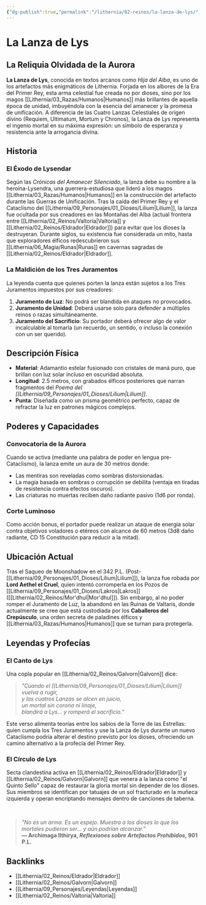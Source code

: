 ```yaml
---
{"dg-publish":true,"permalink":"/lithernia/02-reinos/la-lanza-de-lys/","title":"La Lanza de Lys","tags":["lithernia","artefacto","arma"]}
---
```


# La Lanza de Lys

## La Reliquia Olvidada de la Aurora
**La Lanza de Lys**, conocida en textos arcanos como *Hija del Alba*, es uno de los artefactos más enigmáticos de Lithernia. Forjada en los albores de la Era del Primer Rey, esta arma celestial fue creada no por dioses, sino por los magos [[Lithernia/03_Razas/Humanos\|Humanos]] más brillantes de aquella época de unidad, imbuyéndola con la esencia del amanecer y la promesa de unificación. A diferencia de las Cuatro Lanzas Celestiales de origen divino (Requiem, Ultimatum, Mortum y Chronos), la Lanza de Lys representa el ingenio mortal en su máxima expresión: un símbolo de esperanza y resistencia ante la arrogancia divina.

## Historia
### El Éxodo de Lysendar
Según las *Crónicas del Amanecer Silenciado*, la lanza debe su nombre a la heroína-Lysendra, una guerrera-estudiosa que lideró a los magos [[Lithernia/03_Razas/Humanos\|Humanos]] en la construcción del artefacto durante las Guerras de Unificación. Tras la caída del Primer Rey y el Cataclismo del [[Lithernia/09_Personajes/01_Dioses/Lilium\|Lilium]], la lanza fue ocultada por sus creadores en las Montañas del Alba (actual frontera entre [[Lithernia/02_Reinos/Valtoria\|Valtoria]] y [[Lithernia/02_Reinos/Eldrador\|Eldrador]]) para evitar que los dioses la destruyeran. Durante siglos, su existencia fue considerada un mito, hasta que exploradores élficos redescubrieron sus [[Lithernia/06_Magia/Runas\|Runas]] en cavernas sagradas de [[Lithernia/02_Reinos/Eldrador\|Eldrador]].

### La Maldición de los Tres Juramentos
La leyenda cuenta que quienes porten la lanza están sujetos a los Tres Juramentos impuestos por sus creadores:
1. **Juramento de Luz**: No podrá ser blandida en ataques no provocados.
2. **Juramento de Unidad**: Deberá usarse solo para defender a múltiples reinos o razas simultáneamente.
3. **Juramento del Sacrificio**: Su portador deberá ofrecer algo de valor incalculable al tomarla (un recuerdo, un sentido, o incluso la conexión con un ser querido).

## Descripción Física
- **Material**: Adamantio estelar fusionado con cristales de maná puro, que brillan con luz solar incluso en oscuridad absoluta.
- **Longitud**: 2.5 metros, con grabados élficos posteriores que narran fragmentos del *Poema del [[Lithernia/09_Personajes/01_Dioses/Lilium\|Lilium]]*.
- **Punta**: Diseñada como un prisma geométrico perfecto, capaz de refractar la luz en patrones mágicos complejos.

## Poderes y Capacidades
### Convocatoria de la Aurora
Cuando se activa (mediante una palabra de poder en lengua pre-Cataclismo), la lanza emite un aura de 30 metros donde:
- Las mentiras son reveladas como sombras distorsionadas.
- La magia basada en sombras o corrupción se debilita (ventaja en tiradas de resistencia contra efectos oscuros).
- Las criaturas no muertas reciben daño radiante pasivo (1d6 por ronda).

### Corte Luminoso
Como acción bonus, el portador puede realizar un ataque de energía solar contra objetivos voladores o etéreos con alcance de 60 metros (3d8 daño radiante, CD 15 Constitución para reducir a la mitad).

## Ubicación Actual
Tras el Saqueo de Moonshadow en el 342 P.L. (Post-[[Lithernia/09_Personajes/01_Dioses/Lilium\|Lilium]]), la lanza fue robada por **Lord Aethel el Cruel**, quien intentó corromperla en los Pozos de [[Lithernia/09_Personajes/01_Dioses/Lakros\|Lakros]] ([[Lithernia/02_Reinos/Mor'dhul\|Mor'dhul]]). Sin embargo, al no poder romper el Juramento de Luz, la abandonó en las Ruinas de Valtaris, donde actualmente se cree que está custodiada por los **Caballeros del Crepúsculo**, una orden secreta de paladines élficos y [[Lithernia/03_Razas/Humanos\|Humanos]] que se turnan para protegerla.

## Leyendas y Profecías
### El Canto de Lys
Una copla popular en [[Lithernia/02_Reinos/Galvorn\|Galvorn]] dice:
> *"Cuando el [[Lithernia/09_Personajes/01_Dioses/Lilium\|Lilium]] vuelva a rugir,*  
> *y las cuatros Lanzas se alcen en juicio,*  
> *un mortal sin corona ni linaje,*  
> *blandirá a Lys... y romperá el sacrificio."*  

Este verso alimenta teorías entre los sabios de la Torre de las Estrellas: quien cumpla los Tres Juramentos y use la Lanza de Lys durante un nuevo Cataclismo podría alterar el destino previsto por los dioses, ofreciendo un camino alternativo a la profecía del Primer Rey.

### El Círculo de Lys
Secta clandestina activa en [[Lithernia/02_Reinos/Eldrador\|Eldrador]] y [[Lithernia/02_Reinos/Galvorn\|Galvorn]] que venera a la lanza como "el Quinto Sello" capaz de restaurar la gloria mortal sin depender de los dioses. Sus miembros se identifican por tatuajes de un sol fracturado en la muñeca izquierda y operan encriptando mensajes dentro de canciones de taberna.

</br>

> *"No es un arma. Es un espejo. Muestra a los dioses lo que los mortales pudieron ser... y aún podrían alcanzar."*  
> **— Archimaga Ilthirya, *Reflexiones sobre Artefactos Prohibidos*, 901 P.L.**

## Backlinks
- [[Lithernia/02_Reinos/Eldrador\|Eldrador]]
- [[Lithernia/02_Reinos/Galvorn\|Galvorn]]
- [[Lithernia/09_Personajes/Leyendas\|Leyendas]]
- [[Lithernia/02_Reinos/Valtoria\|Valtoria]]
